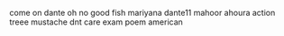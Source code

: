 come on
dante 
oh no 
good fish
mariyana
dante11
mahoor
ahoura
action
treee
mustache
dnt care
exam poem
american
